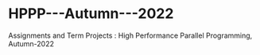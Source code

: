 # HPPP---Autumn---2022
Assignments and Term Projects : High Performance Parallel Programming, Autumn-2022

